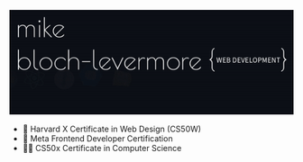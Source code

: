 ![Hi There](https://github.com/mikeblochlevermore/mikeblochlevermore/blob/main/header.gif?raw=true)

- 🙌 Harvard X Certificate in Web Design (CS50W)
- 👤 Meta Frontend Developer Certification
- 🧑‍💻 CS50x Certificate in Computer Science

<!--
**mikeblochlevermore/mikeblochlevermore** is a ✨ _special_ ✨ repository because its `README.md` (this file) appears on your GitHub profile.

Here are some ideas to get you started:

- 🔭 I’m currently working on ...
- 🌱 I’m currently learning ...
- 👯 I’m looking to collaborate on ...
- 🤔 I’m looking for help with ...
- 💬 Ask me about ...
- 📫 How to reach me: ...
- 😄 Pronouns: ...
- ⚡ Fun fact: ...
-->

